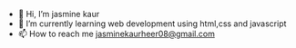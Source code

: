 - 👋 Hi, I’m jasmine kaur
- 🌱 I’m currently learning web development using html,css and javascript
- 📫 How to reach me jasminekaurheer08@gmail.com


<!---
jasminekaurheer/jasminekaurheer is a ✨ special ✨ repository because its `README.md` (this file) appears on your GitHub profile.
You can click the Preview link to take a look at your changes.
--->
